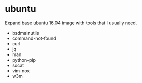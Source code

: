 # ubuntu
Expand base ubuntu 16.04 image with tools that I usually need.
  * bsdmainutils
  * command-not-found
  * curl
  * jq
  * man
  * python-pip
  * socat
  * vim-nox
  * w3m
